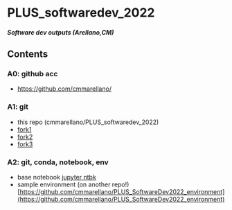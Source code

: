 # PLUS_softwaredev_2022
##### Software dev outputs (Arellano,CM)

## Contents
### A0: github acc
- https://github.com/cmmarellano/
### A1: git
- this repo (cmmarellano/PLUS_softwaredev_2022)
- [fork1](https://github.com/cmmarellano/PLUS_softwaredev_2022-1) 
- [fork2](https://github.com/cmmarellano/PLUS_softwaredev_2022-2)
- [fork3](https://github.com/cmmarellano/PLUS_softwaredev_2022-3)
### A2: git, conda, notebook, env
- base notebook [jupyter ntbk](https://github.com/cmmarellano/PLUS_softwaredev_2022/blob/main/notebook_test.ipynb) 
- sample environment (on another repo!) [https://github.com/cmmarellano/PLUS_SoftwareDev2022_environment](https://github.com/cmmarellano/PLUS_SoftwareDev2022_environment)



